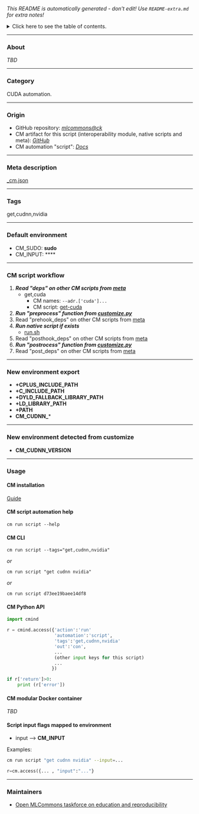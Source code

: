 *This README is automatically generated - don't edit! Use `README-extra.md` for extra notes!*

<details>
<summary>Click here to see the table of contents.</summary>

* [About](#about)
* [Category](#category)
* [Origin](#origin)
* [Meta description](#meta-description)
* [Tags](#tags)
* [Default environment](#default-environment)
* [CM script workflow](#cm-script-workflow)
* [New environment export](#new-environment-export)
* [New environment detected from customize](#new-environment-detected-from-customize)
* [Usage](#usage)
  * [ CM installation](#cm-installation)
  * [ CM script automation help](#cm-script-automation-help)
  * [ CM CLI](#cm-cli)
  * [ CM Python API](#cm-python-api)
  * [ CM modular Docker container](#cm-modular-docker-container)
  * [ Script input flags mapped to environment](#script-input-flags-mapped-to-environment)
* [Maintainers](#maintainers)

</details>

___
### About

*TBD*
___
### Category

CUDA automation.
___
### Origin

* GitHub repository: *[mlcommons@ck](https://github.com/mlcommons/ck/tree/master/cm-mlops)*
* CM artifact for this script (interoperability module, native scripts and meta): *[GitHub](https://github.com/mlcommons/ck/tree/master/cm-mlops/script/get-cudnn)*
* CM automation "script": *[Docs](https://github.com/octoml/ck/blob/master/docs/list_of_automations.md#script)*

___
### Meta description
[_cm.json](_cm.json)

___
### Tags
get,cudnn,nvidia

___
### Default environment

* CM_SUDO: **sudo**
* CM_INPUT: ****
___
### CM script workflow

  1. ***Read "deps" on other CM scripts from [meta](https://github.com/mlcommons/ck/tree/master/cm-mlops/script/get-cudnn/_cm.json)***
     * get,cuda
       * CM names: `--adr.['cuda']...`
       - CM script: [get-cuda](https://github.com/mlcommons/ck/tree/master/cm-mlops/script/get-cuda)
  1. ***Run "preprocess" function from [customize.py](https://github.com/mlcommons/ck/tree/master/cm-mlops/script/get-cudnn/customize.py)***
  1. Read "prehook_deps" on other CM scripts from [meta](https://github.com/mlcommons/ck/tree/master/cm-mlops/script/get-cudnn/_cm.json)
  1. ***Run native script if exists***
     * [run.sh](https://github.com/mlcommons/ck/tree/master/cm-mlops/script/get-cudnn/run.sh)
  1. Read "posthook_deps" on other CM scripts from [meta](https://github.com/mlcommons/ck/tree/master/cm-mlops/script/get-cudnn/_cm.json)
  1. ***Run "postrocess" function from [customize.py](https://github.com/mlcommons/ck/tree/master/cm-mlops/script/get-cudnn/customize.py)***
  1. Read "post_deps" on other CM scripts from [meta](https://github.com/mlcommons/ck/tree/master/cm-mlops/script/get-cudnn/_cm.json)
___
### New environment export

* **+CPLUS_INCLUDE_PATH**
* **+C_INCLUDE_PATH**
* **+DYLD_FALLBACK_LIBRARY_PATH**
* **+LD_LIBRARY_PATH**
* **+PATH**
* **CM_CUDNN_***
___
### New environment detected from customize

* **CM_CUDNN_VERSION**
___
### Usage

#### CM installation
[Guide](https://github.com/mlcommons/ck/blob/master/docs/installation.md)

#### CM script automation help
```cm run script --help```

#### CM CLI
`cm run script --tags="get,cudnn,nvidia"`

*or*

`cm run script "get cudnn nvidia"`

*or*

`cm run script d73ee19baee14df8`

#### CM Python API

```python
import cmind

r = cmind.access({'action':'run'
                  'automation':'script',
                  'tags':'get,cudnn,nvidia'
                  'out':'con',
                  ...
                  (other input keys for this script)
                  ...
                 })

if r['return']>0:
    print (r['error'])
```

#### CM modular Docker container
*TBD*

#### Script input flags mapped to environment

* input --> **CM_INPUT**

Examples:

```bash
cm run script "get cudnn nvidia" --input=...
```
```python
r=cm.access({... , "input":"..."}
```
___
### Maintainers

* [Open MLCommons taskforce on education and reproducibility](https://github.com/mlcommons/ck/blob/master/docs/mlperf-education-workgroup.md)